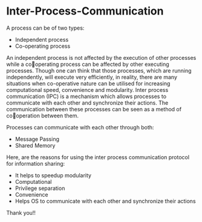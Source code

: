# Inter-Process-Communication

A process can be of two types:

- Independent process
- Co-operating process

An independent process is not affected by the execution of other processes while a cooperating process can be affected by other executing processes. Though one can think that 
those processes, which are running independently, will execute very efficiently, in reality, there are many situations when co-operative nature can be utilised for increasing 
computational speed, convenience and modularity. Inter process communication (IPC) is a mechanism which allows processes to communicate with each other and synchronize their 
actions. The communication between these processes can be seen as a method of cooperation between them. 

Processes can communicate with each other through both:

- Message Passing
- Shared Memory

Here, are the reasons for using the inter process communication protocol for information sharing:

- It helps to speedup modularity
- Computational
- Privilege separation
- Convenience
- Helps OS to communicate with each other and synchronize their actions

Thank you!!
